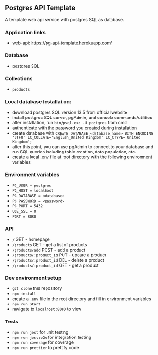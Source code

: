 ## Postgres API Template

A template web api service with postgres SQL as database.

### Application links

- web-api: https://pg-api-template.herokuapp.com/

### Database

- postgres SQL

### Collections

- `products`

### Local database installation:

- download postgres SQL version 13.5 from official website
- install postgres SQL server, pgAdmin, and console commands/utilities
- after installation, run `bin/psql.exe -U postgres` from cmd
- authenticate with the password you created during installation
- create database with `CREATE DATABASE <database_name> WITH ENCODING 'UTF8' LC_COLLATE='English_United Kingdom' LC_CTYPE='United Kingdom';`
- after this point, you can use pgAdmin to connect to your database and run SQL queries including table creation, data population, etc.
- create a local .env file at root directory with the following environment variables

### Environment variables

- `PG_USER = postgres`
- `PG_HOST = localhost`
- `PG_DATABASE = <database>`
- `PG_PASSWORD = <password>`
- `PG_PORT = 5432`
- `USE_SSL = 0`
- `PORT = 8080`

### API

- `/` GET - homepage
- `/products` GET - get a list of products
- `/products/add` POST - add a product
- `/products/:product_id` PUT - update a product
- `/products/:product_id` DEL - delete a product
- `/products/:product_id` GET - get a product

### Dev environment setup

- `git clone` this repository
- `npm install`
- create a `.env` file in the root directory and fill in environment variables
- `npm run start`
- navigate to `localhost:8080` to view

### Tests

- `npm run jest` for unit testing
- `npm run jest:e2e` for integration testing
- `npm run coverage` for coverage
- `npm run prettier` to prettify code

